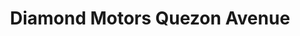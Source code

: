 ---
title: "Diamond Motors Quezon Avenue"
url: /quezon-city/diamond-motors-quezon-avenue/
shop: car
---